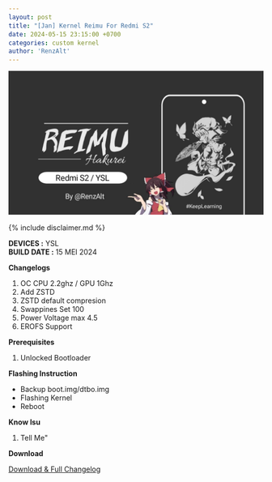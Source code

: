 ```yaml
---
layout: post
title: "[Jan] Kernel Reimu For Redmi S2"
date: 2024-05-15 23:15:00 +0700
categories: custom kernel
author: 'RenzAlt'
---
```

![Tenshin Banner](/assets/images/banner/reimu.jpg)

{% include disclaimer.md %}

**DEVICES :** YSL<br>
**BUILD DATE :** 15 MEI 2024<br>

**Changelogs**
<ol>
    <li>OC CPU 2.2ghz / GPU 1Ghz</li>
    <li>Add ZSTD</li>
    <li>ZSTD default compresion</li>
    <li>Swappines Set 100</li>
    <li>Power Voltage max 4.5</li>
    <li>EROFS Support</li>
</ol>

**Prerequisites**
<ol>
    <li>Unlocked Bootloader</li>
</ol>

**Flashing Instruction**
<ul>
    <li>Backup boot.img/dtbo.img</li>
    <li>Flashing Kernel</li>
    <li>Reboot</li>
</ul>

**Know Isu**
<ol>
    <li>Tell Me"</li>
</ol>

**Download**

[Download & Full Changelog](https://t.me/RenzAlt/44)




